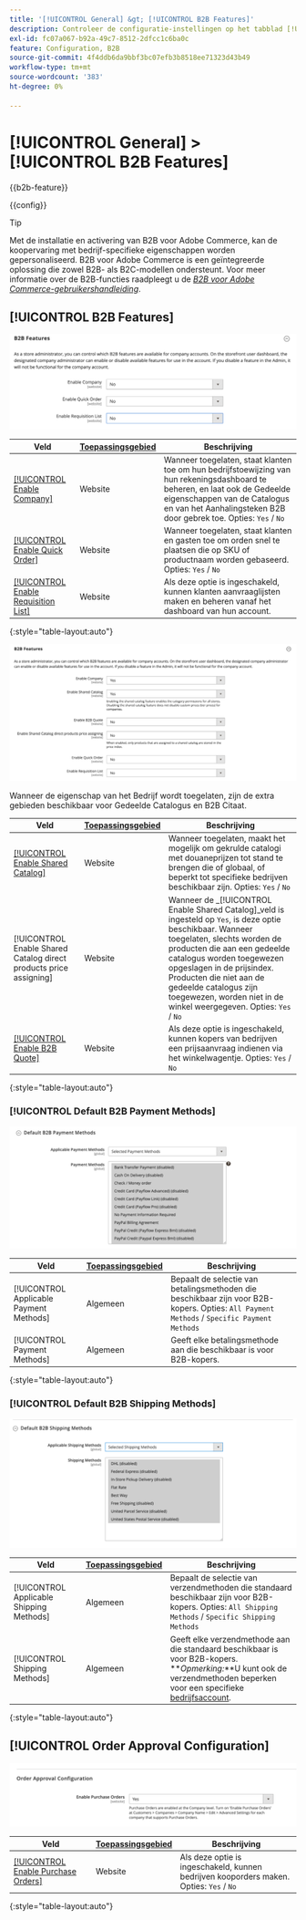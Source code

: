 ```yaml
---
title: '[!UICONTROL General] &gt; [!UICONTROL B2B Features]'
description: Controleer de configuratie-instellingen op het tabblad [!UICONTROL General] &gt; [!UICONTROL B2B Features] pagina van de Commerce Admin.
exl-id: fc07a067-b92a-49c7-8512-2dfcc1c6ba0c
feature: Configuration, B2B
source-git-commit: 4f4ddb6da9bbf3bc07efb3b8518ee71323d43b49
workflow-type: tm+mt
source-wordcount: '383'
ht-degree: 0%

---
```


# [!UICONTROL General] > [!UICONTROL B2B Features]

{{b2b-feature}}

{{config}}

>[!TIP]
>
>Met de installatie en activering van B2B voor Adobe Commerce, kan de koopervaring met bedrijf-specifieke eigenschappen worden gepersonaliseerd. B2B voor Adobe Commerce is een geïntegreerde oplossing die zowel B2B- als B2C-modellen ondersteunt. Voor meer informatie over de B2B-functies raadpleegt u de [_B2B voor Adobe Commerce-gebruikershandleiding_](https://experienceleague.adobe.com/docs/commerce-admin/b2b/introduction.html).

## [!UICONTROL B2B Features]

![B2B-functies](./assets/b2b-features.png)<!-- zoom -->

| Veld | [Toepassingsgebied](../../getting-started/websites-stores-views.md#scope-settings) | Beschrijving |
|------- |----------------------------------------------------------------------- |------------ |
| [[!UICONTROL Enable Company]](../../b2b/account-companies.md) | Website | Wanneer toegelaten, staat klanten toe om hun bedrijfstoewijzing van hun rekeningsdashboard te beheren, en laat ook de Gedeelde eigenschappen van de Catalogus en van het Aanhalingsteken B2B door gebrek toe. Opties: `Yes` / `No` |
| [[!UICONTROL Enable Quick Order]](../../b2b/quick-order.md) | Website | Wanneer toegelaten, staat klanten en gasten toe om orden snel te plaatsen die op SKU of productnaam worden gebaseerd. Opties: `Yes` / `No` |
| [[!UICONTROL Enable Requisition List]](../../b2b/configure-requisition-lists.md) | Website | Als deze optie is ingeschakeld, kunnen klanten aanvraaglijsten maken en beheren vanaf het dashboard van hun account. |

{:style=&quot;table-layout:auto&quot;}

![B2B-functies met bedrijven en gedeelde catalogi ingeschakeld](./assets/b2b-features-company-enabled.png)<!-- zoom -->

Wanneer de eigenschap van het Bedrijf wordt toegelaten, zijn de extra gebieden beschikbaar voor Gedeelde Catalogus en B2B Citaat.

| Veld | [Toepassingsgebied](../../getting-started/websites-stores-views.md#scope-settings) | Beschrijving |
|------- |----------------------------------------------------------------------- |------------ |
| [[!UICONTROL Enable Shared Catalog]](../../b2b/catalog-shared.md) | Website | Wanneer toegelaten, maakt het mogelijk om gekrulde catalogi met douaneprijzen tot stand te brengen die of globaal, of beperkt tot specifieke bedrijven beschikbaar zijn. Opties: `Yes` / `No` |
| [!UICONTROL Enable Shared Catalog direct products price assigning] | Website | Wanneer de _[!UICONTROL Enable Shared Catalog]_veld is ingesteld op `Yes`, is deze optie beschikbaar. Wanneer toegelaten, slechts worden de producten die aan een gedeelde catalogus worden toegewezen opgeslagen in de prijsindex. Producten die niet aan de gedeelde catalogus zijn toegewezen, worden niet in de winkel weergegeven. Opties: `Yes` / `No` |
| [[!UICONTROL Enable B2B Quote]](../../b2b/configure-quotes.md) | Website | Als deze optie is ingeschakeld, kunnen kopers van bedrijven een prijsaanvraag indienen via het winkelwagentje. Opties: `Yes` / `No` |

{:style=&quot;table-layout:auto&quot;}

### [!UICONTROL Default B2B Payment Methods]

![B2B-configuratie - betalingsmethode-instellingen voor wanbetaling](./assets/b2b-features-default-payment-methods.png)<!-- zoom -->

| Veld | [Toepassingsgebied](../../getting-started/websites-stores-views.md#scope-settings) | Beschrijving |
|------- |----------------------------------------------------------------------- |------------ |
| [!UICONTROL Applicable Payment Methods] | Algemeen | Bepaalt de selectie van betalingsmethoden die beschikbaar zijn voor B2B-kopers. Opties: `All Payment Methods` / `Specific Payment Methods` |
| [!UICONTROL Payment Methods] | Algemeen | Geeft elke betalingsmethode aan die beschikbaar is voor B2B-kopers. |

{:style=&quot;table-layout:auto&quot;}

### [!UICONTROL Default B2B Shipping Methods]

![B2B-configuratie - standaardverzendmethoden](./assets/b2b-features-shipping-methods.png)<!-- zoom -->

| Veld | [Toepassingsgebied](../../getting-started/websites-stores-views.md#scope-settings) | Beschrijving |
|------- |----------------------------------------------------------------------- |------------ |
| [!UICONTROL Applicable Shipping Methods] | Algemeen | Bepaalt de selectie van verzendmethoden die standaard beschikbaar zijn voor B2B-kopers. Opties: `All Shipping Methods` / `Specific Shipping Methods` |
| [!UICONTROL Shipping Methods] | Algemeen | Geeft elke verzendmethode aan die standaard beschikbaar is voor B2B-kopers. <br/>**_Opmerking:_**U kunt ook de verzendmethoden beperken voor een specifieke [bedrijfsaccount](../../b2b/account-companies.md). |

{:style=&quot;table-layout:auto&quot;}

## [!UICONTROL Order Approval Configuration]

![B2B-functies - Configuratie voor goedkeuring van bestellingen](./assets/b2b-features-order-approval.png)<!-- zoom -->

| Veld | [Toepassingsgebied](../../getting-started/websites-stores-views.md#scope-settings) | Beschrijving |
|------- |----------------------------------------------------------------------- |------------ |
| [[!UICONTROL Enable Purchase Orders]](../../stores-purchase/purchase-order.md) | Website | Als deze optie is ingeschakeld, kunnen bedrijven kooporders maken. Opties: `Yes` / `No` |

{:style=&quot;table-layout:auto&quot;}


